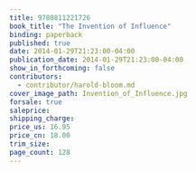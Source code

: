 ```yaml
---
title: 9780811221726
book_title: "The Invention of Influence"
binding: paperback
published: true
date: 2014-01-29T21:23:00-04:00
publication_date: 2014-01-29T21:23:00-04:00
show_in_forthcoming: false
contributors:
  - contributor/harold-bloom.md
cover_image_path: Invention_of_Influence.jpg
forsale: true
saleprice:
shipping_charge:
price_us: 16.95
price_cn: 18.00
trim_size:
page_count: 128
---
```


